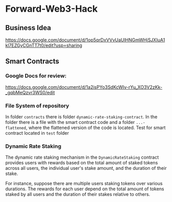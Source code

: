 # Forward-Web3-Hack

## Business Idea
https://docs.google.com/document/d/1op5qrDxVVvUaUlHNGmWHjSJXIuA1kl7EZGyCGnTT7t0/edit?usp=sharing

## Smart Contracts
### Google Docs for review:
https://docs.google.com/document/d/1a2isPYo3SdKcWIv-rYu_XO3V2zKk-_gqbMeQzvr3WS0/edit

### File System of repository
In folder `contracts` there is folder `dynamic-rate-staking-contract`. In the folder there is a file with the smart contract code and a folder `...-flattened`, where the flattened version of the code is located. Test for smart contract located in `test` folder

### Dynamic Rate Staking
The dynamic rate staking mechanism in the `DynamicRateStaking` contract provides users with rewards based on the total amount of staked tokens across all users, the individual user's stake amount, and the duration of their stake. 

For instance, suppose there are multiple users staking tokens over various durations. The rewards for each user depend on the total amount of tokens staked by all users and the duration of their stakes relative to others.
